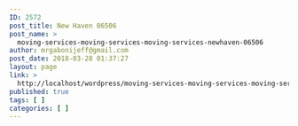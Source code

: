 ```yaml
---
ID: 2572
post_title: New Haven 06506
post_name: >
  moving-services-moving-services-moving-services-newhaven-06506
author: mrgabonijeff@gmail.com
post_date: 2018-03-28 01:37:27
layout: page
link: >
  http://localhost/wordpress/moving-services-moving-services-moving-services-newhaven-06506/
published: true
tags: [ ]
categories: [ ]
---
```

